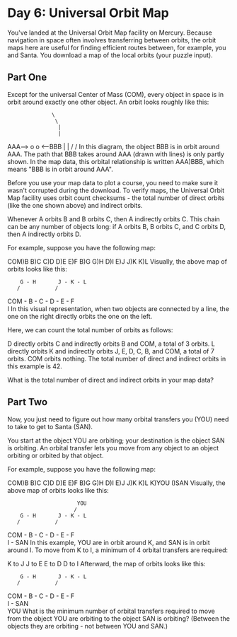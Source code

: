 # Day 6: Universal Orbit Map

You've landed at the Universal Orbit Map facility on Mercury. Because navigation in space often involves transferring between orbits, the orbit maps here are useful for finding efficient routes between, for example, you and Santa. You download a map of the local orbits (your puzzle input).

## Part One

Except for the universal Center of Mass (COM), every object in space is in orbit around exactly one other object. An orbit looks roughly like this:

                  \
                   \
                    |
                    |
AAA--> o            o <--BBB
                    |
                    |
                   /
                  /
In this diagram, the object BBB is in orbit around AAA. The path that BBB takes around AAA (drawn with lines) is only partly shown. In the map data, this orbital relationship is written AAA)BBB, which means "BBB is in orbit around AAA".

Before you use your map data to plot a course, you need to make sure it wasn't corrupted during the download. To verify maps, the Universal Orbit Map facility uses orbit count checksums - the total number of direct orbits (like the one shown above) and indirect orbits.

Whenever A orbits B and B orbits C, then A indirectly orbits C. This chain can be any number of objects long: if A orbits B, B orbits C, and C orbits D, then A indirectly orbits D.

For example, suppose you have the following map:

COM)B
B)C
C)D
D)E
E)F
B)G
G)H
D)I
E)J
J)K
K)L
Visually, the above map of orbits looks like this:

        G - H       J - K - L
       /           /
COM - B - C - D - E - F
               \
                I
In this visual representation, when two objects are connected by a line, the one on the right directly orbits the one on the left.

Here, we can count the total number of orbits as follows:

D directly orbits C and indirectly orbits B and COM, a total of 3 orbits.
L directly orbits K and indirectly orbits J, E, D, C, B, and COM, a total of 7 orbits.
COM orbits nothing.
The total number of direct and indirect orbits in this example is 42.

What is the total number of direct and indirect orbits in your map data?

## Part Two

Now, you just need to figure out how many orbital transfers you (YOU) need to take to get to Santa (SAN).

You start at the object YOU are orbiting; your destination is the object SAN is orbiting. An orbital transfer lets you move from any object to an object orbiting or orbited by that object.

For example, suppose you have the following map:

COM)B
B)C
C)D
D)E
E)F
B)G
G)H
D)I
E)J
J)K
K)L
K)YOU
I)SAN
Visually, the above map of orbits looks like this:

                          YOU
                         /
        G - H       J - K - L
       /           /
COM - B - C - D - E - F
               \
                I - SAN
In this example, YOU are in orbit around K, and SAN is in orbit around I. To move from K to I, a minimum of 4 orbital transfers are required:

K to J
J to E
E to D
D to I
Afterward, the map of orbits looks like this:

        G - H       J - K - L
       /           /
COM - B - C - D - E - F
               \
                I - SAN
                 \
                  YOU
What is the minimum number of orbital transfers required to move from the object YOU are orbiting to the object SAN is orbiting? (Between the objects they are orbiting - not between YOU and SAN.)